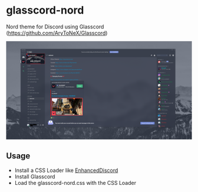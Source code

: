# glasscord-nord
Nord theme for Discord using Glasscord (https://github.com/AryToNeX/Glasscord)

![screenshot](https://github.com/trevarj/glasscord-nord/blob/master/image.PNG "glasscord-nord")

## Usage
- Install a CSS Loader like [EnhancedDiscord](https://github.com/joe27g/EnhancedDiscord)
- Install Glasscord
- Load the glasscord-nord.css with the CSS Loader

